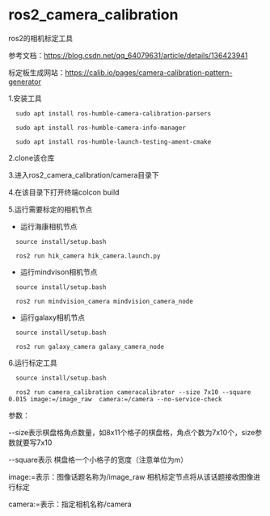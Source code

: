 # ros2_camera_calibration
ros2的相机标定工具

参考文档：https://blog.csdn.net/qq_64079631/article/details/136423941

标定板生成网站：https://calib.io/pages/camera-calibration-pattern-generator

1.安装工具
```
  sudo apt install ros-humble-camera-calibration-parsers
```
```
  sudo apt install ros-humble-camera-info-manager
```
```
  sudo apt install ros-humble-launch-testing-ament-cmake
```
2.clone该仓库

3.进入ros2_camera_calibration/camera目录下

4.在该目录下打开终端colcon build

5.运行需要标定的相机节点
  
 - 运行海康相机节点

```
  source install/setup.bash
```
```
  ros2 run hik_camera hik_camera.launch.py
```
  - 运行mindvison相机节点
```
  source install/setup.bash
```
```
  ros2 run mindvision_camera mindvision_camera_node 
```
  - 运行galaxy相机节点
```
  source install/setup.bash
```
```
  ros2 run galaxy_camera galaxy_camera_node
```
  
6.运行标定工具
```
  source install/setup.bash
```

```
  ros2 run camera_calibration cameracalibrator --size 7x10 --square 0.015 image:=/image_raw  camera:=/camera --no-service-check
```

  参数：
  
  --size表示棋盘格角点数量，如8x11个格子的棋盘格，角点个数为7x10个，size参数就要写7x10  
  
  --square表示 棋盘格一个小格子的宽度（注意单位为m）

  image:=表示：图像话题名称为/image_raw 相机标定节点将从该话题接收图像进行标定
  
  camera:=表示：指定相机名称/camera
